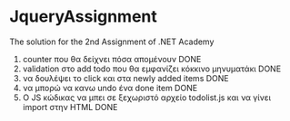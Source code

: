 # JqueryAssignment
The solution for the 2nd Assignment of .NET Academy

1) counter που θα δείχνει πόσα απομένουν    DONE
2) validation στο add todo που θα εμφανίζει κόκκινο μηνυματάκι   DONE
3) να δουλέψει το click και στα newly added items   DONE
4) να μπορώ να κανω undo ένα done item  DONE
5) Ο JS κώδικας να μπει σε ξεχωριστό αρχείο todolist.js και να γίνει import στην HTML  DONE
